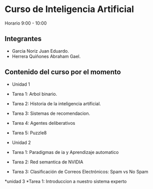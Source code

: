 # Curso de Inteligencia Artificial
Horario 9:00 - 10:00
## Integrantes

* Garcia Noriz Juan Eduardo.
* Herrera Quiñones Abraham Gael.

## Contenido del curso por el momento
* Unidad 1
* Tarea 1: Arbol binario.
* Tarea 2: Historia de la inteligencia artificial.
* Tarea 3: Sistemas de recomendacion.
* Tarea 4: Agentes deliberativos
* Tarea 5: Puzzle8

* Unidad 2
* Tarea 1: Paradigmas de ia y Aprendizaje automatico
* Tarea 2: Red semantica de NVIDIA
* Tarea 3: Clasificación de Correos Electrónicos: Spam vs No Spam

*unidad 3
*Tarea 1: Introduccion a nuestro sistema experto

